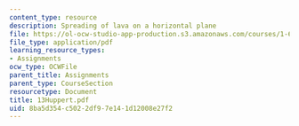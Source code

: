 ```yaml
---
content_type: resource
description: Spreading of lava on a horizontal plane
file: https://ol-ocw-studio-app-production.s3.amazonaws.com/courses/1-63-advanced-fluid-dynamics-of-the-environment-fall-2002/8ba5d354c5022df97e141d12008e27f2_13Huppert.pdf
file_type: application/pdf
learning_resource_types:
- Assignments
ocw_type: OCWFile
parent_title: Assignments
parent_type: CourseSection
resourcetype: Document
title: 13Huppert.pdf
uid: 8ba5d354-c502-2df9-7e14-1d12008e27f2
---
```

